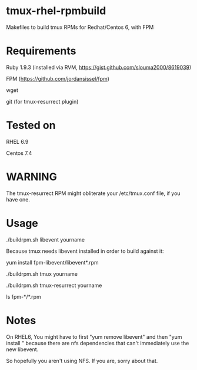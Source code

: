 # tmux-rhel-rpmbuild
Makefiles to build tmux RPMs for Redhat/Centos 6, with FPM

# Requirements

Ruby 1.9.3 (installed via RVM, https://gist.github.com/slouma2000/8619039)

FPM (https://github.com/jordansissel/fpm)

wget

git (for tmux-resurrect plugin)

# Tested on 

RHEL 6.9

Centos 7.4

# WARNING

The tmux-resurrect RPM might obliterate your /etc/tmux.conf file, if you have one.

# Usage
./buildrpm.sh libevent yourname

Because tmux needs libevent installed in order to build against it: 

yum install fpm-libevent/libevent\*.rpm

./buildrpm.sh tmux yourname

./buildrpm.sh tmux-resurrect yourname

ls fpm-\*/\*.rpm

# Notes

On RHEL6, You might have to first "yum remove libevent" and then 
"yum install <new libevent RPM>" because there are nfs dependencies
that can't immediately use the new libevent.

So hopefully you aren't using NFS. If you are, sorry about that.
